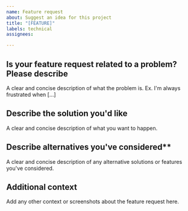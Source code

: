 ```yaml
---
name: Feature request
about: Suggest an idea for this project
title: "[FEATURE]"
labels: technical
assignees:

---
```


## Is your feature request related to a problem? Please describe
A clear and concise description of what the problem is. Ex. I'm always frustrated when [...]

## Describe the solution you'd like
A clear and concise description of what you want to happen.

## Describe alternatives you've considered**
A clear and concise description of any alternative solutions or features you've considered.

## Additional context
Add any other context or screenshots about the feature request here.
